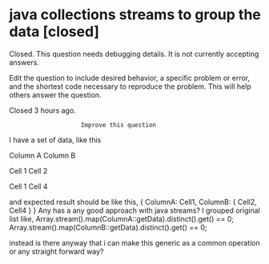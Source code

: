 
# java collections streams to group the data [closed]







Closed. This question needs debugging details. It is not currently accepting answers.
                        
                    










 Edit the question to include desired behavior, a specific problem or error, and the shortest code necessary to reproduce the problem. This will help others answer the question.


Closed 3 hours ago.







                        Improve this question
                    



I have a set of data, like this




Column A
Column B




Cell 1
Cell 2


Cell 1
Cell 4




and expected result should be like this,
{
ColumnA: Cell1,
ColumnB: { Cell2, Cell4 }
}
Any has a any good approach with java streams?
I grouped original list like,
Array.stream().map(ColumnA::getData).distinct().get() == 0;
Array.stream().map(ColumnB::getData).distinct().get() == 0;

instead is there anyway that i can make this generic as a common operation or any straight forward way?

        